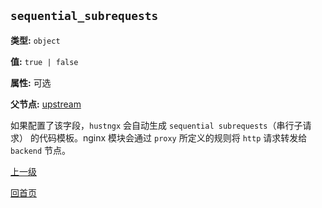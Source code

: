 `sequential_subrequests`
----------

**类型:** `object`

**值:** `true | false`

**属性:** 可选

**父节点:** [upstream](upstream.md)

如果配置了该字段，`hustngx` 会自动生成 `sequential subrequests`（串行子请求） 的代码模板。nginx 模块会通过 `proxy` 所定义的规则将 `http` 请求转发给 `backend` 节点。

[上一级](../ngx_wizard.md)

[回首页](../../index.md)